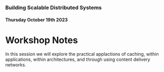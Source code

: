 ### Building Scalable Distributed Systems
#### Thursday October 19th 2023

# Workshop Notes

In this session we will explore the practical applactions of caching, within applications, within architectures, and through using content delivery networks.